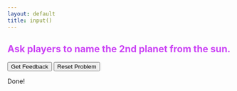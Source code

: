```yaml
---
layout: default
title: input()
---
```


<h2 style="color:#cb42f5">Ask players to name the 2nd planet from the sun.</h2>

<div id="sortableTrash" class="sortable-code"></div> 
<div id="sortable" class="sortable-code"></div> 
<div style="clear:both;"></div> 
<p> 
    <input id="feedbackLink" value="Get Feedback" type="button" /> 
    <input id="newInstanceLink" value="Reset Problem" type="button" /> 
</p> 
<script type="text/javascript"> 
(function(){
  var initial = "answer = input('What is the 2nd planet? ')\n" +
    "if answer == 'Venus':\n" +
    "	print('Yes!')\n" +
    "else:\n" +
    "	print('Sorry. The planet is Venus.')\n" +
    "answer == input('What is the 2nd planet? ') #distractor\n" +
    "input('What is the 2nd planet? ') #distractor\n" +
    "if answer = 'Venus': #distractor\n" +
    "else #distractor";
  var parsonsPuzzle = new ParsonsWidget({
    "sortableId": "sortable",
    "max_wrong_lines": 10,
    "grader": ParsonsWidget._graders.LineBasedGrader,
    "exec_limit": 2500,
    "can_indent": true,
    "x_indent": 50,
    "lang": "en",
    "trashId": "sortableTrash"
  });
  parsonsPuzzle.init(initial);
  parsonsPuzzle.shuffleLines();
  $("#newInstanceLink").click(function(event){ 
      event.preventDefault(); 
      parsonsPuzzle.shuffleLines(); 
  }); 
  $("#feedbackLink").click(function(event){ 
      event.preventDefault(); 
      parsonsPuzzle.getFeedback(); 
  }); 
})(); 
</script>

Done!
